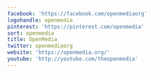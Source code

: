 ```yaml
---
facebook: 'https://facebook.com/openmediaorg'
logohandle: openmedia
pinterest: 'https://pinterest.com/openmedia'
sort: openmedia
title: OpenMedia
twitter: openmediaorg
website: 'https://openmedia.org/'
youtube: 'http://youtube.com/theopenmedia'
---
```

